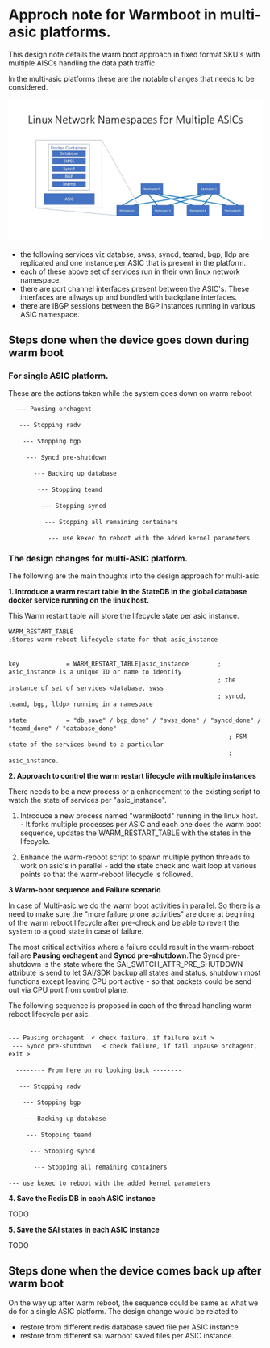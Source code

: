 # Approch note for Warmboot in multi-asic platforms.
This design note details the warm boot approach in fixed format SKU's with multiple AISCs handling the data path traffic.

In the multi-asic platforms these are the notable changes that needs to be considered.

![Multi ASIC namespaces](img/architecture_diagram.jpg)


  - the following services viz databse, swss, syncd, teamd, bgp, lldp are replicated and one instance per ASIC that is present in the platform.
  - each of these above set of services run in their own linux network namespace.
  - there are port channel interfaces present between the ASIC's. These interfaces are allways up and bundled with backplane interfaces.
  - there are IBGP sessions between the BGP instances running in various ASIC namespace.


## Steps done when the device goes down during warm boot

### For single ASIC platform.

  These are the actions taken while the system goes down on warm reboot 

```
  --- Pausing orchagent 
  
   --- Stopping radv
   
    --- Stopping bgp 
    
     --- Syncd pre-shutdown 
      
       --- Backing up database
       
        --- Stopping teamd 
        
         --- Stopping syncd 
         
          --- Stopping all remaining containers 
          
           --- use kexec to reboot with the added kernel parameters

```


### The design changes for multi-ASIC platform.

The following are the main thoughts into the design approach for multi-asic.

**1. Introduce a warm restart table in the StateDB in the global database docker service running on the linux host.**

This Warm restart table will store the lifecycle state per asic instance.

```
WARM_RESTART_TABLE
;Stores warm-reboot lifecycle state for that asic_instance


key             = WARM_RESTART_TABLE|asic_instance        ; asic_instance is a unique ID or name to identify
                                                          ; the instance of set of services <database, swss
                                                          ; syncd, teamd, bgp, lldp> running in a namespace

state           = "db_save" / bgp_done" / "swss_done" / "syncd_done" / "teamd_done" / "database_done"
                                                             ; FSM state of the services bound to a particular 
                                                             ; asic_instance.
```


**2. Approach to control the warm restart lifecycle with multiple instances**

There needs to be a new process or a enhancement to the existing script to watch the state of services per "asic_instance".

  1. Introduce a new process named "warmBootd" running in the linux host.
    - It forks multiple processes per ASIC and each one does the warm boot sequence, updates the WARM_RESTART_TABLE with the states in the lifecycle.
    
  2. Enhance the warm-reboot script to spawn multiple python threads to work on asic's in parallel 
    - add the state check and wait loop at various points so that the warm-reboot lifecycle is followed.


**3 Warm-boot sequence and Failure scenario**

   In case of Multi-asic we do the warm boot activities in parallel. So there is a need to make sure the "more failure prone activities" are done at begining of the warm reboot lifecycle after pre-check and be able to revert the system to a good state in case of failure.
   
   The most critical activities where a failure could result in the warm-reboot fail are **Pausing orchagent** and **Syncd pre-shutdown**.The Syncd pre-shutdown is the state where the SAI_SWITCH_ATTR_PRE_SHUTDOWN attribute is send to let SAI/SDK backup all states and status, shutdown most functions except leaving CPU port active - so that packets could be send out via CPU port from control plane.

   The following sequence is proposed in each of the thread handling warm reboot lifecycle per asic.
   
   ```
   
  --- Pausing orchagent  < check failure, if failure exit > 
    --- Syncd pre-shutdown   < check failure, if fail unpause orchagent, exit > 
    
     -------- From here on no looking back -------- 
    
      --- Stopping radv
      
       --- Stopping bgp 
   
       --- Backing up database
       
        --- Stopping teamd 
        
         --- Stopping syncd 
         
          --- Stopping all remaining containers 
   
 --- use kexec to reboot with the added kernel parameters

```
   

**4. Save the Redis DB in each ASIC instance**

TODO
  



**5. Save the SAI states in each ASIC instance**

TODO





## Steps done when the device comes back up after warm boot

On the way up after warm reboot, the sequence could be same as what we do for a single ASIC platform. The design change would be related to 
  - restore from different redis database saved file per ASIC instance
  - restore from different sai warboot saved files per ASIC instance.
 
